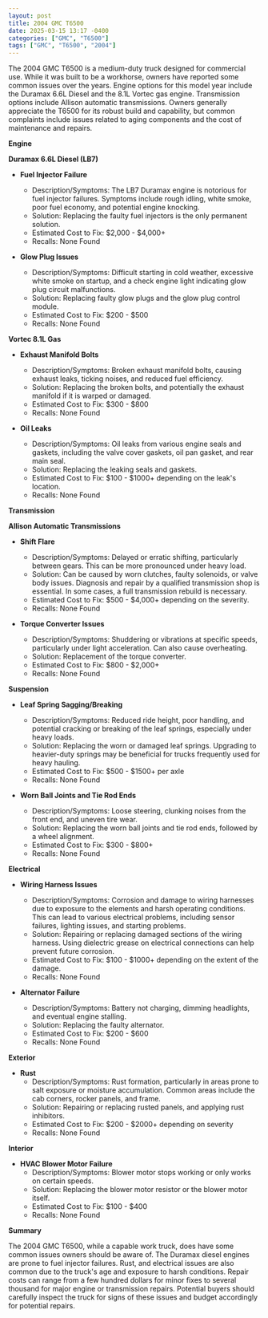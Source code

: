 ```yaml
---
layout: post
title: 2004 GMC T6500
date: 2025-03-15 13:17 -0400
categories: ["GMC", "T6500"]
tags: ["GMC", "T6500", "2004"]
---
```

The 2004 GMC T6500 is a medium-duty truck designed for commercial use. While it was built to be a workhorse, owners have reported some common issues over the years. Engine options for this model year include the Duramax 6.6L Diesel and the 8.1L Vortec gas engine. Transmission options include Allison automatic transmissions. Owners generally appreciate the T6500 for its robust build and capability, but common complaints include issues related to aging components and the cost of maintenance and repairs.

**Engine**

**Duramax 6.6L Diesel (LB7)**

*   **Fuel Injector Failure**
    *   Description/Symptoms: The LB7 Duramax engine is notorious for fuel injector failures. Symptoms include rough idling, white smoke, poor fuel economy, and potential engine knocking.
    *   Solution: Replacing the faulty fuel injectors is the only permanent solution.
    *   Estimated Cost to Fix: $2,000 - $4,000+
    *   Recalls: None Found

*   **Glow Plug Issues**
    *   Description/Symptoms: Difficult starting in cold weather, excessive white smoke on startup, and a check engine light indicating glow plug circuit malfunctions.
    *   Solution: Replacing faulty glow plugs and the glow plug control module.
    *   Estimated Cost to Fix: $200 - $500
    *   Recalls: None Found

**Vortec 8.1L Gas**

*   **Exhaust Manifold Bolts**
    *   Description/Symptoms: Broken exhaust manifold bolts, causing exhaust leaks, ticking noises, and reduced fuel efficiency.
    *   Solution: Replacing the broken bolts, and potentially the exhaust manifold if it is warped or damaged.
    *   Estimated Cost to Fix: $300 - $800
    *   Recalls: None Found

*   **Oil Leaks**
    *   Description/Symptoms: Oil leaks from various engine seals and gaskets, including the valve cover gaskets, oil pan gasket, and rear main seal.
    *   Solution: Replacing the leaking seals and gaskets.
    *   Estimated Cost to Fix: $100 - $1000+ depending on the leak's location.
    *   Recalls: None Found

**Transmission**

**Allison Automatic Transmissions**

*   **Shift Flare**
    *   Description/Symptoms: Delayed or erratic shifting, particularly between gears. This can be more pronounced under heavy load.
    *   Solution: Can be caused by worn clutches, faulty solenoids, or valve body issues. Diagnosis and repair by a qualified transmission shop is essential. In some cases, a full transmission rebuild is necessary.
    *   Estimated Cost to Fix: $500 - $4,000+ depending on the severity.
    *   Recalls: None Found

*   **Torque Converter Issues**
    *   Description/Symptoms: Shuddering or vibrations at specific speeds, particularly under light acceleration. Can also cause overheating.
    *   Solution: Replacement of the torque converter.
    *   Estimated Cost to Fix: $800 - $2,000+
    *   Recalls: None Found

**Suspension**

*   **Leaf Spring Sagging/Breaking**
    *   Description/Symptoms: Reduced ride height, poor handling, and potential cracking or breaking of the leaf springs, especially under heavy loads.
    *   Solution: Replacing the worn or damaged leaf springs. Upgrading to heavier-duty springs may be beneficial for trucks frequently used for heavy hauling.
    *   Estimated Cost to Fix: $500 - $1500+ per axle
    *   Recalls: None Found

*   **Worn Ball Joints and Tie Rod Ends**
    *   Description/Symptoms: Loose steering, clunking noises from the front end, and uneven tire wear.
    *   Solution: Replacing the worn ball joints and tie rod ends, followed by a wheel alignment.
    *   Estimated Cost to Fix: $300 - $800+
    *   Recalls: None Found

**Electrical**

*   **Wiring Harness Issues**
    *   Description/Symptoms: Corrosion and damage to wiring harnesses due to exposure to the elements and harsh operating conditions. This can lead to various electrical problems, including sensor failures, lighting issues, and starting problems.
    *   Solution: Repairing or replacing damaged sections of the wiring harness. Using dielectric grease on electrical connections can help prevent future corrosion.
    *   Estimated Cost to Fix: $100 - $1000+ depending on the extent of the damage.
    *   Recalls: None Found

*   **Alternator Failure**
    *   Description/Symptoms: Battery not charging, dimming headlights, and eventual engine stalling.
    *   Solution: Replacing the faulty alternator.
    *   Estimated Cost to Fix: $200 - $600
    *   Recalls: None Found

**Exterior**

*   **Rust**
    *   Description/Symptoms: Rust formation, particularly in areas prone to salt exposure or moisture accumulation. Common areas include the cab corners, rocker panels, and frame.
    *   Solution: Repairing or replacing rusted panels, and applying rust inhibitors.
    *   Estimated Cost to Fix: $200 - $2000+ depending on severity
    *   Recalls: None Found

**Interior**

*   **HVAC Blower Motor Failure**
    *   Description/Symptoms: Blower motor stops working or only works on certain speeds.
    *   Solution: Replacing the blower motor resistor or the blower motor itself.
    *   Estimated Cost to Fix: $100 - $400
    *   Recalls: None Found

**Summary**

The 2004 GMC T6500, while a capable work truck, does have some common issues owners should be aware of. The Duramax diesel engines are prone to fuel injector failures. Rust, and electrical issues are also common due to the truck's age and exposure to harsh conditions. Repair costs can range from a few hundred dollars for minor fixes to several thousand for major engine or transmission repairs. Potential buyers should carefully inspect the truck for signs of these issues and budget accordingly for potential repairs.

